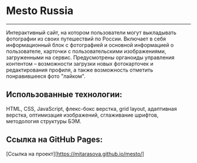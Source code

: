 # **Mesto Russia**
------------------------
Интерактивный сайт, на котором пользователи могут выкладывать фотографии из своих путешествий по России.
Включает в себя информационный блок с фотографией и основной информацией о пользователе, карточки с пользовательскими изображениями, загруженными на сервис. Предусмотрены органоиды управления контентом – возможности загрузки новых фотокарточек и редактирования профиля, а также возможность отметить понравившееся фото "лайком".

## Использованные технологии:
HTML, CSS, JavaScript, флекс-бокс верстка, grid layout, адаптивная верстка, оптимизация изображений, сглаживание шрифтов, методология структуры БЭМ.

## Ссылка на GitHub Pages:
[Ссылка на проект][https://mitarasova.github.io/mesto/]
